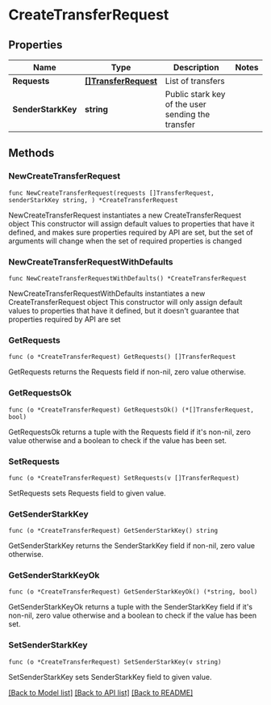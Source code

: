 # CreateTransferRequest

## Properties

Name | Type | Description | Notes
------------ | ------------- | ------------- | -------------
**Requests** | [**[]TransferRequest**](TransferRequest.md) | List of transfers | 
**SenderStarkKey** | **string** | Public stark key of the user sending the transfer | 

## Methods

### NewCreateTransferRequest

`func NewCreateTransferRequest(requests []TransferRequest, senderStarkKey string, ) *CreateTransferRequest`

NewCreateTransferRequest instantiates a new CreateTransferRequest object
This constructor will assign default values to properties that have it defined,
and makes sure properties required by API are set, but the set of arguments
will change when the set of required properties is changed

### NewCreateTransferRequestWithDefaults

`func NewCreateTransferRequestWithDefaults() *CreateTransferRequest`

NewCreateTransferRequestWithDefaults instantiates a new CreateTransferRequest object
This constructor will only assign default values to properties that have it defined,
but it doesn't guarantee that properties required by API are set

### GetRequests

`func (o *CreateTransferRequest) GetRequests() []TransferRequest`

GetRequests returns the Requests field if non-nil, zero value otherwise.

### GetRequestsOk

`func (o *CreateTransferRequest) GetRequestsOk() (*[]TransferRequest, bool)`

GetRequestsOk returns a tuple with the Requests field if it's non-nil, zero value otherwise
and a boolean to check if the value has been set.

### SetRequests

`func (o *CreateTransferRequest) SetRequests(v []TransferRequest)`

SetRequests sets Requests field to given value.


### GetSenderStarkKey

`func (o *CreateTransferRequest) GetSenderStarkKey() string`

GetSenderStarkKey returns the SenderStarkKey field if non-nil, zero value otherwise.

### GetSenderStarkKeyOk

`func (o *CreateTransferRequest) GetSenderStarkKeyOk() (*string, bool)`

GetSenderStarkKeyOk returns a tuple with the SenderStarkKey field if it's non-nil, zero value otherwise
and a boolean to check if the value has been set.

### SetSenderStarkKey

`func (o *CreateTransferRequest) SetSenderStarkKey(v string)`

SetSenderStarkKey sets SenderStarkKey field to given value.



[[Back to Model list]](../README.md#documentation-for-models) [[Back to API list]](../README.md#documentation-for-api-endpoints) [[Back to README]](../README.md)



